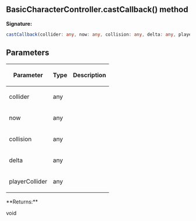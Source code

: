 
## BasicCharacterController.castCallback() method

**Signature:**

```typescript
castCallback(collider: any, now: any, collision: any, delta: any, playerCollider: any): void;
```

## Parameters

<table><thead><tr><th>

Parameter


</th><th>

Type


</th><th>

Description


</th></tr></thead>
<tbody><tr><td>

collider


</td><td>

any


</td><td>


</td></tr>
<tr><td>

now


</td><td>

any


</td><td>


</td></tr>
<tr><td>

collision


</td><td>

any


</td><td>


</td></tr>
<tr><td>

delta


</td><td>

any


</td><td>


</td></tr>
<tr><td>

playerCollider


</td><td>

any


</td><td>


</td></tr>
</tbody></table>
**Returns:**

void

